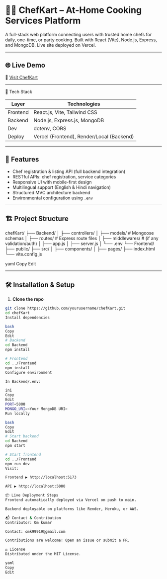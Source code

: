 # 👨‍🍳 ChefKart – At-Home Cooking Services Platform

A full-stack web platform connecting users with trusted home chefs for daily, one-time, or party cooking. Built with React (Vite), Node.js, Express, and MongoDB. Live site deployed on Vercel.

---

## 🌐 Live Demo

🔗 [Visit ChefKart](https://chef-kart-one.vercel.app/)

---

🧰 Tech Stack

| Layer     | Technologies                     |
|-----------|----------------------------------|
| Frontend  | React.js, Vite, Tailwind CSS     |
| Backend   | Node.js, Express.js, MongoDB     |
| Dev       | dotenv, CORS                     |
| Deploy    | Vercel (Frontend), Render/Local (Backend) |

---

## 🔐 Features

- Chef registration & listing API (full backend integration)
- RESTful APIs: chef registration, service categories
- Responsive UI with mobile-first design
- Multilingual support (English & Hindi navigation)
- Structured MVC architecture backend
- Environmental configuration using `.env`

---

## 🏗️ Project Structure
chefKart/
├── Backend/
│ ├── controllers/
│ ├── models/ # Mongoose schemas
│ ├── routes/ # Express route files
│ ├── middlewares/ # (if any validation/auth)
│ ├── app.js
│ ├── server.js
│ └── .env
└── Frontend/
├── public/
├── src/
│ ├── components/
│ ├── pages/
├── index.html
└── vite.config.js

yaml
Copy
Edit

---

## 🛠️ Installation & Setup

1. **Clone the repo**

```bash
git clone https://github.com/yourusername/chefKart.git
cd chefKart
Install dependencies

bash
Copy
Edit
# Backend
cd Backend
npm install

# Frontend
cd ../Frontend
npm install
Configure environment

In Backend/.env:

ini
Copy
Edit
PORT=5000
MONGO_URI=<Your MongoDB URI>
Run locally

bash
Copy
Edit
# Start backend
cd Backend
npm start

# Start frontend
cd ../Frontend
npm run dev
Visit:

Frontend ▶️ http://localhost:5173

API ▶️ http://localhost:5000

📦 Live Deployment Steps
Frontend automatically deployed via Vercel on push to main.

Backend deployable on platforms like Render, Heroku, or AWS.

📬 Contact & Contribution
Contributor: Om kumar

Contact: omk99919@gmail.com

Contributions are welcome! Open an issue or submit a PR.

⚖️ License
Distributed under the MIT License.

yaml
Copy
Edit



